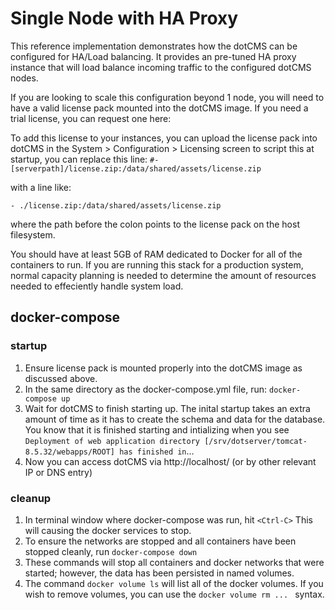 # Single Node with HA Proxy

This reference implementation demonstrates how the dotCMS can be configured for HA/Load balancing.  It provides an pre-tuned HA proxy instance that will load balance incoming traffic to the configured dotCMS nodes.


If you are looking to scale this configuration beyond 1 node, you will need to have a valid license pack mounted into the dotCMS image.   If you need a trial license, you can request one here:


 To add this license to your instances, you can upload the license pack into dotCMS in the System > Configuration > Licensing screen to script this at startup, you can replace this line: 
```#- [serverpath]/license.zip:/data/shared/assets/license.zip```

with a line like:
```
- ./license.zip:/data/shared/assets/license.zip
```
where the path before the colon points to the license pack on the host filesystem.

You should have at least 5GB of RAM dedicated to Docker for all of the containers to run.
If you are running this stack for a production system, normal capacity planning is needed to determine the amount of resources needed to effeciently handle system load.

## docker-compose
### startup
1. Ensure license pack is mounted properly into the dotCMS image as discussed above.
2. In the same directory as the docker-compose.yml file, run:
```docker-compose up```  
3. Wait for dotCMS to finish starting up.  The inital startup takes an extra amount of time as it has to create the schema and data for the database.  You know that it is finished starting and intializing when you see ```Deployment of web application directory [/srv/dotserver/tomcat-8.5.32/webapps/ROOT] has finished in```...
4. Now you can access dotCMS via http://localhost/ (or by other relevant IP or DNS entry)

### cleanup
1.  In terminal window where docker-compose was run, hit ```<Ctrl-C>```  This will causing the docker services to stop. 
2. To ensure the networks are stopped and all containers have been stopped cleanly, run ```docker-compose down```
3. These commands will stop all containers and docker networks that were started; however, the data has been persisted in named volumes.
4. The command ```docker volume ls``` will list all of the docker volumes.  If you wish to remove volumes, you can use the ```docker volume rm ... ``` syntax.
